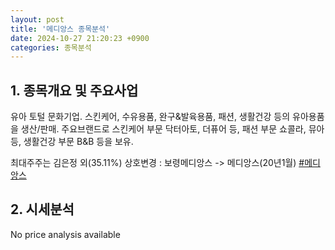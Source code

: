 ```yaml
---
layout: post
title: '메디앙스 종목분석'
date: 2024-10-27 21:20:23 +0900
categories: 종목분석
---
```


## 1. 종목개요 및 주요사업

유아 토털 문화기업. 스킨케어, 수유용품, 완구&발육용품, 패션, 생활건강 등의 유아용품을 생산/판매. 주요브랜드로 스킨케어 부문 닥터아토, 더퓨어 등, 패션 부문 쇼콜라, 뮤아 등, 생활건강 부문 B&B 등을 보유. 

최대주주는 김은정 외(35.11%) 상호변경 : 보령메디앙스 -> 메디앙스(20년1월)
[#메디앙스](#)

## 2. 시세분석

No price analysis available
